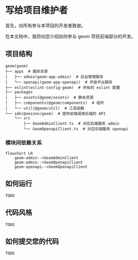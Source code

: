 # 写给项目维护者

首先，向所有参与本项目的开发者致谢。

在本文档中，我将向您介绍如何参与 geom 项目前端部分的开发。

## 项目结构

```
geom(geom)
├── apps  # 服务目录
│   ├── admin(geom-app-admin)  # 后台管理服务
│   └── openapi(geom-app-openapi)  # 开放平台服务
├── eslint(eslint-config-geom)  # 共有的 eslint 配置
├── packages
│   ├── assets(@geom/assets)  # 静态资源
│   ├── components(@geom/components)  # 组件
│   └── util(@geom/util)  # 工具函数
└── sdk(@xezzon/geom)  # 提供前端调用后端的 API
    └── src
        ├── GeomAdminClient.ts  # 对应后端服务 admin
        └── GeomOpenapiClient.ts  # 对应后端服务 openapi
```

### 模块间依赖关系

```mermaid
flowchart LR
    geom-admin-->GeomAdminClient
    geom-admin-->GeomOpenapiClient
    geom-openapi-->GeomOpenapiClient
```

## 如何运行

`TODO`

## 代码风格

`TODO`

## 如何提交您的代码

`TODO`
